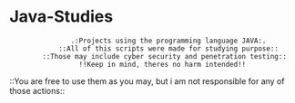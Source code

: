 # Java-Studies

                   .:Projects using the programming language JAVA:.
                ::All of this scripts were made for studying purpose::
            ::Those may include cyber security and penetration testing::
                     !!Keep in mind, theres no harm intended!!
::You are free to use them as you may, but i am not responsible for any of those actions::

